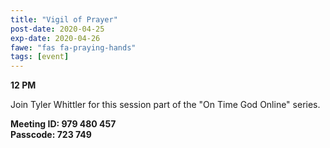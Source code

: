 ```yaml
---
title: "Vigil of Prayer"
post-date: 2020-04-25
exp-date: 2020-04-26
fawe: "fas fa-praying-hands"
tags: [event]
---
```

**12 PM**

Join Tyler Whittler for this session part of the "On Time God Online" series.

**Meeting ID: 979 480 457**
<br>
**Passcode: 723 749**